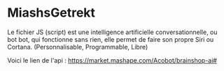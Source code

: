 # MiashsGetrekt 

Le fichier JS (script) est une intelligence artificielle conversationnelle, ou bot bot, qui fonctionne sans rien, elle permet de faire son propre Siri ou Cortana. (Personnalisable, Programmable, Libre)

Voici le lien de l'api : https://market.mashape.com/Acobot/brainshop-ai#
